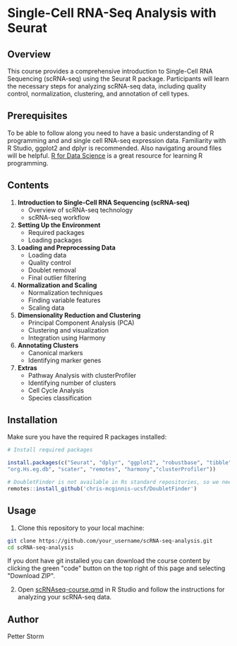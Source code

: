 # Single-Cell RNA-Seq Analysis with Seurat

## Overview

This course provides a comprehensive introduction to Single-Cell RNA Sequencing (scRNA-seq) using the Seurat R package. Participants will learn the necessary steps for analyzing scRNA-seq data, including quality control, normalization, clustering, and annotation of cell types.

## Prerequisites

To be able to follow along you need to have a basic understanding of R programming and and single cell RNA-seq expression data. Familiarity with R Studio, ggplot2 and dplyr is recommended. Also navigating around files will be helpful. [R for Data Science](https://r4ds.hadley.nz/) is a great resource for learning R programming.

## Contents

1.  **Introduction to Single-Cell RNA Sequencing (scRNA-seq)**
    -   Overview of scRNA-seq technology
    -   scRNA-seq workflow
2.  **Setting Up the Environment**
    -   Required packages
    -   Loading packages
3.  **Loading and Preprocessing Data**
    -   Loading data
    -   Quality control
    -   Doublet removal
    -   Final outlier filtering
4.  **Normalization and Scaling**
    -   Normalization techniques
    -   Finding variable features
    -   Scaling data
5.  **Dimensionality Reduction and Clustering**
    -   Principal Component Analysis (PCA)
    -   Clustering and visualization
    -   Integration using Harmony
6.  **Annotating Clusters**
    -   Canonical markers
    -   Identifying marker genes
7. **Extras**
    -   Pathway Analysis with clusterProfiler
    -   Identifying number of clusters
    -   Cell Cycle Analysis
    -   Species classification


## Installation

Make sure you have the required R packages installed:

``` r
# Install required packages

install.packages(c("Seurat", "dplyr", "ggplot2", "robustbase", "tibble","viridis","SingleR","scRNAseq","patchwork",
"org.Hs.eg.db", "scater", "remotes", "harmony","clusterProfiler"))

# DoubletFinder is not available in Rs standard repositories, so we need to install it from GitHub
remotes::install_github('chris-mcginnis-ucsf/DoubletFinder')

```

## Usage

1.  Clone this repository to your local machine:

``` bash
git clone https://github.com/your_username/scRNA-seq-analysis.git
cd scRNA-seq-analysis
```

If you dont have git installed you can download the course content by clicking the green "code" button on the top right of this page and selecting "Download ZIP". 

2.  Open [scRNAseq-course.qmd](https://github.com/pettestor/scRNA-seq-1day-course/blob/main/scRNAseq-course.qmd) in R Studio and follow the instructions for analyzing your scRNA-seq data.


## Author

Petter Storm
